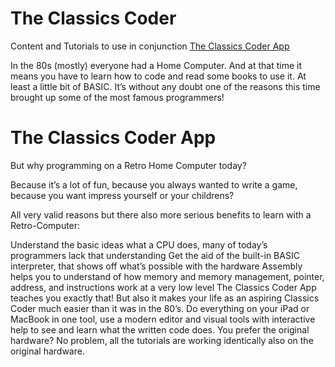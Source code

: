 # The Classics Coder
Content and Tutorials to use in conjunction [The Classics Coder App](http://classicscoder.com/classics-coder.html)

In the 80s (mostly) everyone had a Home Computer. And at that time it means you have to learn how to code and read some books to use it. At least a little bit of BASIC. It’s without any doubt one of the reasons this time brought up some of the most famous programmers!

# The Classics Coder App

But why programming on a Retro Home Computer today?

Because it’s a lot of fun, because you always wanted to write a game, because you want impress yourself or your childrens?

All very valid reasons but there also more serious benefits to learn with a Retro-Computer:

Understand the basic ideas what a CPU does, many of today’s programmers lack that understanding
Get the aid of the built-in BASIC interpreter, that shows off what’s possible with the hardware
Assembly helps you to understand of how memory and memory management, pointer, address, and instructions work at a very low level
The Classics Coder App teaches you exactly that! But also it makes your life as an aspiring Classics Coder much easier than it was in the 80’s. Do everything on your iPad or MacBook in one tool, use a modern editor and visual tools with interactive help to see and learn what the written code does. You prefer the original hardware? No problem, all the tutorials are working identically also on the original hardware.
